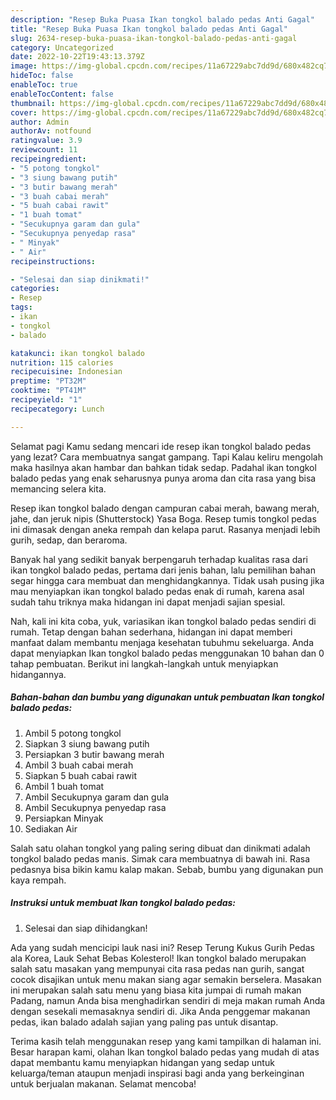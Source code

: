 ```yaml
---
description: "Resep Buka Puasa Ikan tongkol balado pedas Anti Gagal"
title: "Resep Buka Puasa Ikan tongkol balado pedas Anti Gagal"
slug: 2634-resep-buka-puasa-ikan-tongkol-balado-pedas-anti-gagal
category: Uncategorized
date: 2022-10-22T19:43:13.379Z
image: https://img-global.cpcdn.com/recipes/11a67229abc7dd9d/680x482cq70/ikan-tongkol-balado-pedas-foto-resep-utama.jpg
hideToc: false
enableToc: true
enableTocContent: false
thumbnail: https://img-global.cpcdn.com/recipes/11a67229abc7dd9d/680x482cq70/ikan-tongkol-balado-pedas-foto-resep-utama.jpg
cover: https://img-global.cpcdn.com/recipes/11a67229abc7dd9d/680x482cq70/ikan-tongkol-balado-pedas-foto-resep-utama.jpg
author: Admin
authorAv: notfound
ratingvalue: 3.9
reviewcount: 11
recipeingredient:
- "5 potong tongkol"
- "3 siung bawang putih"
- "3 butir bawang merah"
- "3 buah cabai merah"
- "5 buah cabai rawit"
- "1 buah tomat"
- "Secukupnya garam dan gula"
- "Secukupnya penyedap rasa"
- " Minyak"
- " Air"
recipeinstructions:

- "Selesai dan siap dinikmati!"
categories:
- Resep
tags:
- ikan
- tongkol
- balado

katakunci: ikan tongkol balado 
nutrition: 115 calories
recipecuisine: Indonesian
preptime: "PT32M"
cooktime: "PT41M"
recipeyield: "1"
recipecategory: Lunch

---
```



Selamat pagi Kamu sedang mencari ide resep ikan tongkol balado pedas yang lezat? Cara membuatnya sangat gampang. Tapi Kalau keliru mengolah maka hasilnya akan hambar dan bahkan tidak sedap. Padahal ikan tongkol balado pedas yang enak seharusnya punya aroma dan cita rasa yang bisa memancing selera kita.


Resep ikan tongkol balado dengan campuran cabai merah, bawang merah, jahe, dan jeruk nipis (Shutterstock) Yasa Boga. Resep tumis tongkol pedas ini dimasak dengan aneka rempah dan kelapa parut. Rasanya menjadi lebih gurih, sedap, dan beraroma.

Banyak hal yang sedikit banyak berpengaruh terhadap kualitas rasa dari ikan tongkol balado pedas, pertama dari jenis bahan, lalu pemilihan bahan segar hingga cara membuat dan menghidangkannya. Tidak usah pusing jika mau menyiapkan ikan tongkol balado pedas enak di rumah, karena asal sudah tahu triknya maka hidangan ini dapat menjadi sajian spesial.


Nah, kali ini kita coba, yuk, variasikan ikan tongkol balado pedas sendiri di rumah. Tetap dengan bahan sederhana, hidangan ini dapat memberi manfaat dalam membantu menjaga kesehatan tubuhmu sekeluarga. Anda dapat menyiapkan Ikan tongkol balado pedas menggunakan 10 bahan dan 0 tahap pembuatan. Berikut ini langkah-langkah untuk menyiapkan hidangannya.

<!--inarticleads1-->

##### Bahan-bahan dan bumbu yang digunakan untuk pembuatan Ikan tongkol balado pedas:

1. Ambil 5 potong tongkol
1. Siapkan 3 siung bawang putih
1. Persiapkan 3 butir bawang merah
1. Ambil 3 buah cabai merah
1. Siapkan 5 buah cabai rawit
1. Ambil 1 buah tomat
1. Ambil Secukupnya garam dan gula
1. Ambil Secukupnya penyedap rasa
1. Persiapkan  Minyak
1. Sediakan  Air


Salah satu olahan tongkol yang paling sering dibuat dan dinikmati adalah tongkol balado pedas manis. Simak cara membuatnya di bawah ini. Rasa pedasnya bisa bikin kamu kalap makan. Sebab, bumbu yang digunakan pun kaya rempah. 

<!--inarticleads2-->

##### Instruksi untuk membuat Ikan tongkol balado pedas:


1. Selesai dan siap dihidangkan!

Ada yang sudah mencicipi lauk nasi ini? Resep Terung Kukus Gurih Pedas ala Korea, Lauk Sehat Bebas Kolesterol! Ikan tongkol balado merupakan salah satu masakan yang mempunyai cita rasa pedas nan gurih, sangat cocok disajikan untuk menu makan siang agar semakin berselera. Masakan ini merupakan salah satu menu yang biasa kita jumpai di rumah makan Padang, namun Anda bisa menghadirkan sendiri di meja makan rumah Anda dengan sesekali memasaknya sendiri di. Jika Anda penggemar makanan pedas, ikan balado adalah sajian yang paling pas untuk disantap. 

Terima kasih telah menggunakan resep yang kami tampilkan di halaman ini. Besar harapan kami, olahan Ikan tongkol balado pedas yang mudah di atas dapat membantu kamu menyiapkan hidangan yang sedap untuk keluarga/teman ataupun menjadi inspirasi bagi anda yang berkeinginan untuk berjualan makanan. Selamat mencoba!

